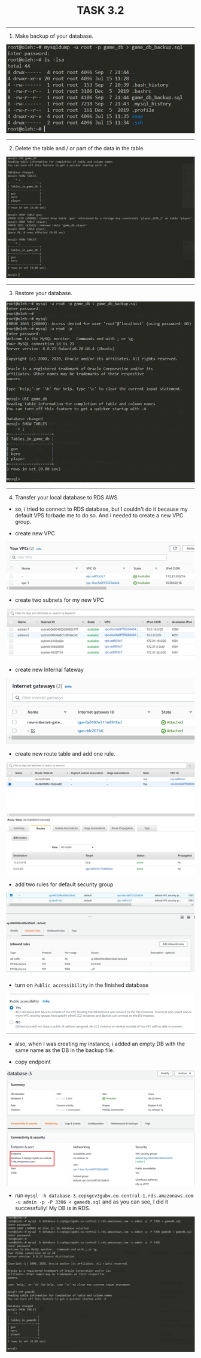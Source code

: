 # <p align="center"> __TASK 3.2__ </p>

---

1. Make backup of your database.

  ![1](screenshots/1.png)

---

2. Delete the table and / or part of the data in the table.

  ![1](screenshots/2.png)

---

3. Restore your database.

  ![1](screenshots/3.png)

---

4. Transfer your local database to RDS AWS.

  * so, i tried to connect to RDS database, but I couldn't do it because my default VPS forbade me to do so. And i needed to create a new VPC group.

  * create new VPC

  ![1](screenshots/4.png)


  * create two subnets for my new VPC

  ![1](screenshots/5.png)


  * create new Internal fateway

  ![1](screenshots/6.png)


  * create new route table and add one rule.

  ![1](screenshots/7.png)


  * add two rules for default security group

  ![1](screenshots/8.png)


  * turn on `Public accessibility` in the finished database

  ![1](screenshots/9.png)


  * also, when I was creating my instance, i added an empty DB with the same name as the DB in the backup file.


  * copy endpoint

  ![1](screenshots/10.png)


  * run `mysql -h database-3.cepkgcv3gubv.eu-central-1.rds.amazonaws.com -u admin -p -P 3306 < gamedb.sql` and as you can see, I did it successfully! My DB is in RDS.

  ![1](screenshots/11.png)
